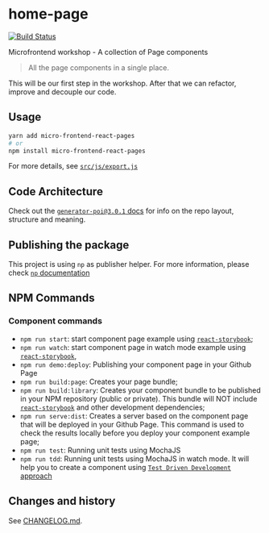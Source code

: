 # home-page 

[![Build Status](https://travis-ci.org/willmendesneto/micrmicro-frontend-react-pages.svg?branch=master)](https://travis-ci.org/willmendesneto/micrmicro-frontend-react-pages)

Microfrontend workshop - A collection of Page components

> All the page components in a single place.

This will be our first step in the workshop. After that we can refactor, improve and decouple our code.

## Usage

```bash
yarn add micro-frontend-react-pages
# or 
npm install micro-frontend-react-pages
```

For more details, see [`src/js/export.js`](./src/js/export.js)


## Code Architecture

Check out the [`generator-poi@3.0.1`
docs](https://github.com/willmendesneto/generator-poi/tree/v3.0.1#code-architecture)
for info on the repo layout, structure and meaning.


## Publishing the package

This project is using `np` as publisher helper. For more information, please check [`np` documentation](https://github.com/sindresorhus/np#readme)


## NPM Commands

### Component commands

- `npm run start`:  start component page example using [`react-storybook`](https://github.com/storybooks/storybook);
- `npm run watch`:  start component page in watch mode example using [`react-storybook`](https://github.com/storybooks/storybook),
- `npm run demo:deploy`: Publishing your component page in your Github Page
- `npm run build:page`: Creates your page bundle;
- `npm run build:library`: Creates your component bundle to be published in your NPM repository (public or private). This bundle will NOT include [`react-storybook`](https://github.com/storybooks/storybook) and other development dependencies;
- `npm run serve:dist`: Creates a server based on the component page that will be deployed in your Github Page. This command is used to check the results locally before you deploy your component example page;
- `npm run test`: Running unit tests using MochaJS
- `npm run tdd`: Running unit tests using MochaJS in watch mode. It will help you to create a component using [`Test Driven Development` approach](https://en.wikipedia.org/wiki/Test-driven_development)


## Changes and history

See [CHANGELOG.md](./CHANGELOG.md).
